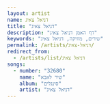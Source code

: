 ```yaml
---
layout: artist
name: דניאל צאיג
title: "דניאל צאיג"
description: "דף האמן דניאל צאיג"
keywords: "שירים, מוזיקה, דניאל צאיג"
permalink: /artists/דניאל-צאיג/
redirect_from:
  - /artists/list/דניאל צאיג
songs:
  - number: "32680"
    name: "שיר לאבא"
    album: "סינגלים"
    artist: "דניאל צאיג"
---
```

